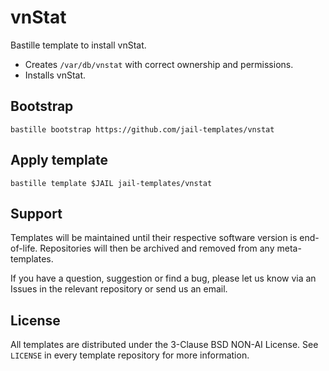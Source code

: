 # vnStat
Bastille template to install vnStat.

* Creates `/var/db/vnstat` with correct ownership and permissions.
* Installs vnStat.

## Bootstrap
```
bastille bootstrap https://github.com/jail-templates/vnstat
```

## Apply template
```
bastille template $JAIL jail-templates/vnstat
```

## Support
Templates will be maintained until their respective software version is end-of-life. Repositories will then be archived and removed from any meta-templates.

If you have a question, suggestion or find a bug, please let us know via an Issues in the relevant repository or send us an email.

## License
All templates are distributed under the 3-Clause BSD NON-AI License. See `LICENSE` in every template repository for more information.
